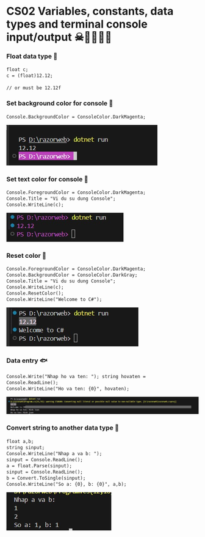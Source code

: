 # CS02 Variables, constants, data types and terminal console input/output ☠🐱‍🏍🐱‍👤

### Float data type 🦠

```
float c;
c = (float)12.12;

// or must be 12.12f
```

### Set background color for console 🦠

```
Console.BackgroundColor = ConsoleColor.DarkMagenta;
```

![alt text](./assets/background.jpg)

### Set text color for console 🦠

```
Console.ForegroundColor = ConsoleColor.DarkMagenta;
Console.Title = "Vi du su dung Console";
Console.WriteLine(c);
```

![alt text](./assets/textcolor.jpg)

### Reset color 🦠

```
Console.ForegroundColor = ConsoleColor.DarkMagenta;
Console.BackgroundColor = ConsoleColor.DarkGray;
Console.Title = "Vi du su dung Console";
Console.WriteLine(c);
Console.ResetColor();
Console.WriteLine("Welcome to C#");

```

![alt text](./assets/restcolor.jpg)

### Data entry 🐟
```
Console.Write("Nhap ho va ten: "); string hovaten = Console.ReadLine();
Console.WriteLine("Ho va ten: {0}", hovaten);
```
![alt text](./assets/readline.jpg)

### Convert string to another data type 👻
```
float a,b;
string sinput;
Console.WriteLine("Nhap a va b: ");
sinput = Console.ReadLine();
a = float.Parse(sinput);
sinput = Console.ReadLine();
b = Convert.ToSingle(sinput);
Console.WriteLine("So a: {0}, b: {0}", a,b);
```
![alt text](./assets/convert.jpg)
